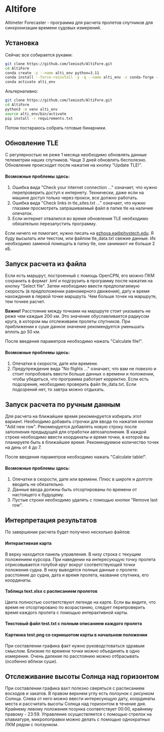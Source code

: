 # Altifore

Altimeter Forecaster - программа для расчета пролетов спутников для синхронизации времени судовых измерений.

## Установка

Сейчас все собирается руками:

```bash
git clone https://github.com/leeiozh/AltiFore.git
cd AltiFore
conda create -y --name alti_env python=3.11
conda install --force-reinstall -y -q --name alti_env -c conda-forge --file requirements.txt
conda activate alti_env
```

Альтернативно:

```bash
git clone https://github.com/leeiozh/AltiFore.git
cd AltiFore
python3 -m venv alti_env
source alti_env/bin/activate
pip install -r requirements.txt
```

Потом постараюсь собрать готовые бинарники.

## Обновление TLE

С регулярностью не реже 1 месяца необходимо обновлять данные телеметрии наших спутников. Чаще 3 дней обновлять
бесполезно. Обновление происходит после нажатия на кнопку "Update TLE!".

#### Возможные проблемы здесь:

1) Ошибка вида "Check your internet connection ..." означает, что нужно перепроверить доступ к интернету. Технически,
   даже если на машине доступ только через прокси, все должно работать.
2) Ошибка вида "Check links in tle_sites.txt ..." означает, что нужно глазами просмотреть запрашиваемый файл в папке tle
   на наличие опечаток.
3) Если интернет отвалился во время обновления TLE необходимо обязательно перезапустить программу.

Если ничего не помогает, нужно писать на ezhova.ea@phystech.edu. Я буду высылать или текстом, или файлом tle_data.txt
свежие данные. Их необходимо заменой помещать в папку tle, они занимают не больше 2 кБ.

## Запуск расчета из файла

Если есть маршрут, построенный с помощь OpenCPN, его можно ПКМ сохранить в формат .kml и подгрузить в программу после
нажатия на кнопку "Select file". Затем необходимо ввести предполагаемую скорость (в предположении равномерного
движения), дату и время нахождения в первой точке маршрута. Чем больше точек на маршруте, тем точнее расчет.

**Важно!** Расстояние между точками на маршруте стоит указывать не реже чем каждые 200 км. Это значение обуславливается
радиусом круга, в котором мы отслеживаем пролеты спутников. При приближении к суше данное значение рекомендуется
уменьшать вплоть до 50 км.

После введения параметров необходимо нажать "Calculate file!".

#### Возможные проблемы здесь:

1. Опечатки в скорости, дате или времени.
2. Предупреждение вида "No flights ..." означает, что вам не повезло и стоит попробовать ввести больше данных о времени
   и положении, чтобы убедиться, что программа работает корректно. Если есть подозрения, необходимо проверить файл
   tle_data.txt. Если подозрений нет, то завтра можно отдыхать.

## Запуск расчета по ручным данным

Для расчета на ближайшее время рекомендуется избирать этот вариант. Необходимо добавить строчки для ввода по нажатия
кнопки "Add new row". Рекомендуется добавлять новую строку после заполнения предыдущей для отработки автозаполнения. В
каждой строке необходимо ввести координаты и время точки, в которой вы планируете быть в ближайшее время. Рекомендуемое
количество точек на день от 4 до 7.

После введения параметров необходимо нажать "Calculate table!".

#### Возможные проблемы здесь:

1. Опечатки в скорости, дате или времени. Плюс в широте и долготе вводить не обязательно.
2. Данные ввода должны быть отсортированы по времени от настоящего к будущему.
3. Пустые строки необходимо удалять с помощью кнопки "Remove last row".

## Интерпретация результатов

По завершении расчета будет получено несколько файлов:

#### Интерактивная карта

В верху находится панель управления. В низу строка с текущим положением курсора. При наведении на интересующую точку
пролета отрисовывается голубой круг вокруг соответствующей точки положения судна. В низу выводятся полные данные о
пролете: расстояние до судна, дата и время пролета, название спутника, его координаты.

#### Таблица text.xlsx с расписанием пролетов

Цвета полностью соответствуют легенде на карте. Если вы видите, что время не отсортировано по возрастанию, следует
перепроверить время каждого пролета с помощью интерактивной карты.

#### Текстовый файл test.txt с полным описанием каждого пролета

#### Картинка test.png со скриншотом карты в начальном положении

При составлении графика факт нужно руководстоваться здравым смыслом. Близкие по времени точки можно объединять в одно
измерение. Очень далекие по расстоянию можно отбрасывать (особенно вблизи суши).

## Отслеживание высоты Солнца над горизонтом

При составлении графика вахт полезно сверяться с расписанием восходов и закатов. В правом верхнем углу есть ползунок с
рисунком Солнца. Слева от него можно ввести интересующую дату, координаты места и рассчитать высоты Солнца над
горизонтом в течение дня. Крайнему левому положения позунка соответствует 00:00, крайнему правому - 23:59. Управление
осуществляется с помощью стрелок на клавиатуре, микропоправки можно делать с помощью однократных ЛКМ рядом с ползунком.
